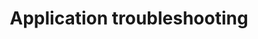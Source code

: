 ---
lang: en
layout: doc
redirect_from:
- /doc/application-troubleshooting/
redirect_to: https://github.com/Qubes-Community/Contents/blob/master/docs/troubleshooting/application-troubleshooting.md
ref: 236
title: Application troubleshooting
---